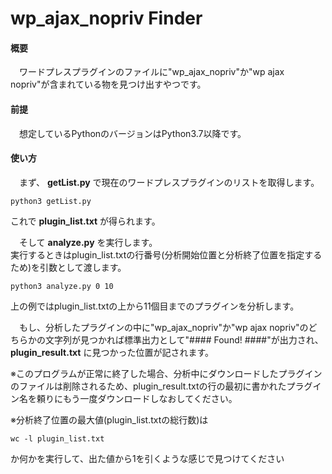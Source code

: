 # wp_ajax_nopriv Finder
#### 概要  
 　ワードプレスプラグインのファイルに"wp_ajax_nopriv"か"wp ajax nopriv"が含まれている物を見つけ出すやつです。  
#### 前提
　想定しているPythonのバージョンはPython3.7以降です。
#### 使い方
　まず、 __getList.py__ で現在のワードプレスプラグインのリストを取得します。  
~~~
python3 getList.py
~~~
これで __plugin_list.txt__ が得られます。  

　そして __analyze.py__ を実行します。  
実行するときはplugin_list.txtの行番号(分析開始位置と分析終了位置を指定するため)を引数として渡します。

~~~
python3 analyze.py 0 10
~~~
上の例ではplugin_list.txtの上から11個目までのプラグインを分析します。  

　もし、分析したプラグインの中に"wp_ajax_nopriv"か"wp ajax nopriv"のどちらかの文字列が見つかれば標準出力として"#### Found! ####"が出力され、 __plugin_result.txt__ に見つかった位置が記されます。  

※このプログラムが正常に終了した場合、分析中にダウンロードしたプラグインのファイルは削除されるため、plugin_result.txtの行の最初に書かれたプラグイン名を頼りにもう一度ダウンロードしなおしてください。

※分析終了位置の最大値(plugin_list.txtの総行数)は
~~~
wc -l plugin_list.txt
~~~
か何かを実行して、出た値から1を引くような感じで見つけてください
